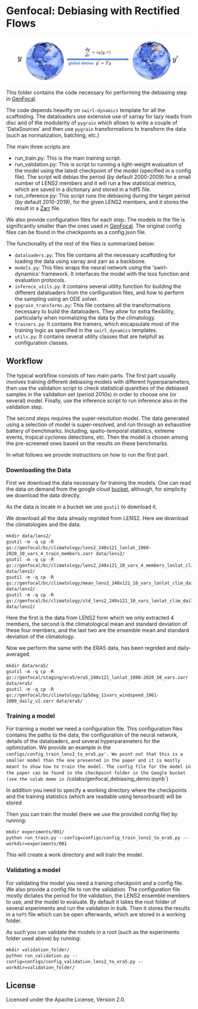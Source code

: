 # Genfocal: Debiasing with Rectified Flows

![Diagram of the debiasing step of GenFocal](https://github.com/google-research/swirl-dynamics/blob/main/swirl_dynamics/projects/genfocal/debiasing/figures/genfocal_debiasing.png)

This folder contains the code necessary for performing the debiasing step in
[GenFocal](https://arxiv.org/abs/2412.08079).

The code depends heavilty on `swirl-dynamics` template for all the scaffolding.
The dataloaders use extensive use of xarray for lazy reads from disc and of the
modularity of `pygrain` which allows to write a couple of 'DataSources' and then
use `pygrain` transformations to transform the data (such as normalization,
batching, etc.)

The main three scripts are
 - run_train.py: This is the main training script.
 - run_validation.py: This is script to running a light-weight evaluation of
    the model using the latest checkpoint of the model (specified in a config
    file). The script will debias the period (by default 2000-2009) for a small
    number of LENS2 members and it will run a few statistical metrics, which are
    saved in a dictionary and stored in a hdf5 file.
 - run_inference.py: This script runs the debiasing during the target period
    (by default 2010-2019), for the given LENS2 members, and it stores the
    result in a [Zarr](https://zarr.dev/) file.

We also provide configuration files for each step. The models in the file is
significantly smaller than the ones used in [GenFocal](https://arxiv.org/abs/2412.08079).
The original config files can be found in the checkpoints as a config.json file.

The functionality of the rest of the files is summarized below:
 - `dataloaders.py`: This file contains all the necessary scaffolding for
    loading the data using xarray and zarr as a backbone.
 - `models.py`: This files wraps the neural network using the 'swirl-dynamics'
    framework. It interfaces the model with the loss function and evaluation
    protocols.
 - `inferece_utils.py`: it contains several utility function for building the
    different dataloaders from the configuration files, and how to perform the
    sampling using an ODE solver.
 - `pygrain_transforms.py`: This file contains all the transformations necessary
    to build the dataloaders. They allow for extra flexibility, particularly
    when normalizing the data by the climatology.
 - `trainers.py`: It contains the trainers, which encapsulate most of the
    training logic as specified in the `swirl_dynamics` templates.
 - `utils.py`: It contains several utility classes that are helpfull as
    configuration classes.

## Workflow

The typical workflow consists of two main parts. The first part usually involves
training different debiasing models with different hyperparameters, then use the
validation script to check statistical quantities of the debiased samples in the
validation set (period 2010s) in order to choose one (or several) model.
Finally, use the inference script to run inference also in the validation step.

The second steps requires the super-resolution model. The data generated using
a selection of model is super-resolved, and run through an exhaustive battery of
benchmarks. Including, spatio-temporal statistics, extreme events, tropical
cyclones detections, etc. Then the model is chosen among the pre-screened ones
based on the results on these benchmarks.

In what follows we provide instructions on how to run the first part.

### Downloading the Data

First we download the data necessary for training the models. One can read the
data on demand from the google cloud [bucket](https://console.cloud.google.com/storage/browser/genfocal), although, for simplicity we download the data directly.

As the data is locate in a bucket we use `gsutil` to download it.

We download all the data already regrided from LENS2. Here we download the
climatologies and the data.
```
mkdir data/lens2/
gsutil -m -q cp -R gs://genfocal/bc/climatology/lens2_240x121_lonlat_1960-2020_10_vars_4_train_members.zarr data/lens2/
gsutil -m -q cp -R gs://genfocal/bc/climatology/lens2_240x121_10_vars_4_members_lonlat_clim_daily_1961_to_2000_31_dw.zarr data/lens2/
gsutil -m -q cp -R gs://genfocal/bc/climatology/mean_lens2_240x121_10_vars_lonlat_clim_daily_1961_to_2000.zarr data/lens2/
gsutil -m -q cp -R gs://genfocal/bc/climatology/std_lens2_240x121_10_vars_lonlat_clim_daily_1961_to_2000.zarr data/lens2/
```

Here the first is the data from LENS2 form which we only extracted 4 members,
the second is the climatological mean and standard deviation of these four
members, and the last two are the ensemble mean and standard deviation of the
climatology.

Now we perform the same with the ERA5 data, has been regrided and
daily-averaged.
```
mkdir data/era5/
gsutil -m -q cp -R gs://genfocal/staging/era5/era5_240x121_lonlat_1980-2020_10_vars.zarr data/era5/
gsutil -m -q cp -R gs://genfocal/bc/climatology/1p5deg_11vars_windspeed_1961-2000_daily_v2.zarr data/era5/
```

### Training a model

For training a model we need a configuration file. This configuration files
contains the paths to the data, the configuration of the neural network,
details of the dataloaders, and several hyperparameters for the optimization.
We provide an example in the `configs/config_train_lens2_to_era5.py'. We point
out that this is a smaller model than the one presented in the paper and it is
mostly meant to show how to train the model. The config file for the model in
the paper can be found in the checkpoint folder in the Google bucket (see the
colab demo in `/colabs/genfocal_debiasing_demo.ipynb`)

In addition you need to specify a working directory where the checkpoints and
the training statistics (which are readable using tensorboard) will be stored

Then you can train the model (here we use the provided config file) by running:

```
mkdir experiments/001/
python run_train.py --config=configs/config_train_lens2_to_era5.py --workdir=experiments/001
```

This will create a work directory and will train the model.

### Validating a model

For validating the model you need a training checkpoint and a config file.
We also provide a config file to run the validation. The configuration file
mostly dictates the period for the validation, the LENS2 ensemble members to
use, and the model to evaluate. By default it takes the root folder of several
experiments and run the validation in bulk. Then it stores the results in a
`hdf5` file which can be open afterwards, which are stored in a working folder.

As such you can validate the models in a root (such as the experiments folder
used above) by running:
```
mkdir validation_folder/
python run_validation.py --config=configs/config_validation_lens2_to_era5.py --workdir=validation_folder/
```

## License

Licensed under the Apache License, Version 2.0.